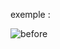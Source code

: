 exemple :

![before](https://github.com/fk-crafter/html-css-js-loading/assets/127132293/ed1d733e-2b9f-4721-899f-4cd03a97b9db)
